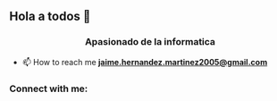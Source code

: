 ## Hola a todos 👋
<h3 align="center">Apasionado de la informatica</h3>

- 📫 How to reach me **jaime.hernandez.martinez2005@gmail.com**

<h3 align="left">Connect with me:</h3>
<p align="left">
</p>
